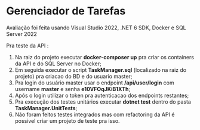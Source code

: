 # Gerenciador de Tarefas

 Avaliação foi feita usando Visual Studio 2022, .NET 6 SDK, Docker e SQL Server 2022

 Pra teste da API :

1. Na raiz do projeto executar <b>docker-composer up</b> pra criar os containers da API e do SQL Server no Docker;
2. Em seguida executar o script <b>TaskManager.sql</b> (localizado na raiz do projeto) pra criacao do BD e do usuario master;
3. Pra login do usuário master usar o endpoint <b>/api/user/login</b> com username <b>master</b> e senha <b>e10VFOqJKiB1XTh</b>;
4. Após o login utilizar o token pra autenticacao dos endpoints restantes;
5. Pra execução dos testes unitários executar <b>dotnet test</b> dentro do pasta <b>TaskManager.UnitTests</b>;
6. Não foram feitos testes integrados mas com refactoring da API é possivel criar um projeto de teste pra isso.
 
